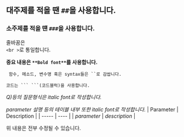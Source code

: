 ## 대주제를 적을 땐 `##`을 사용합니다.

### 소주제를 적을 떈 `###`을 사용합니다.

줄바꿈은 <br >
`<br >`로 통일합니다.

**중요 내용은 `**Bold font**`를 사용합니다.**

` 함수, 메소드, 변수명 혹은 syntax들은 ``로 감쌉니다.`

````
코드는 ``` ```(코드블럭)을 사용합니다.
````

_Q)등의 질문형식은 italic font로 작성합니다._

_parameter 설명 등의 테이블 내부 또한 italic font로 작성합니다._
| Parameter | Description |
| ----- | ---- |
| _parameter_ | _description_ |

위 내용은 전부 수정될 수 있습니다.
